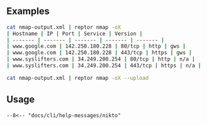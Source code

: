 ## Examples

```bash title="Format nikto output"
cat nmap-output.xml | reptor nmap -oX
| Hostname | IP | Port | Service | Version |
| ------- | ------- | ------- | ------- | ------- |
| www.google.com | 142.250.180.228 | 80/tcp | http | gws |
| www.google.com | 142.250.180.228 | 443/tcp | https | gws |
| www.syslifters.com | 34.249.200.254 | 80/tcp | http | n/a |
| www.syslifters.com | 34.249.200.254 | 443/tcp | https | n/a |
```

```bash title="Upload table to notes"
cat nmap-output.xml | reptor nmap -oX --upload
```

## Usage
```
--8<-- "docs/cli/help-messages/nikto"
```

